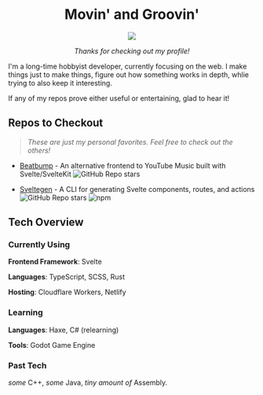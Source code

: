 <h1 align="center">Movin' and Groovin'</h1>
<p align="center"><img align="center" src="https://user-images.githubusercontent.com/72365477/150877966-fa764d83-b357-47c1-ab15-912530b26352.gif" /></p>

<p align="center"><em>Thanks for checking out my profile!</em></p>

I'm a long-time hobbyist developer, currently focusing on the web. I make things just to make things, figure out how something works in depth, whlie trying to also keep it interesting. 

If any of my repos prove either useful or entertaining, glad to hear it! 

## Repos to Checkout

> _These are just my personal favorites. Feel free to check out the others!_

* [Beatbump](https://github.com/snuffyDev/Beatbump) - An alternative frontend to YouTube Music built with Svelte/SvelteKit ![GitHub Repo stars](https://img.shields.io/github/stars/snuffyDev/Beatbump?style=flat-square&logo=github)

* [Sveltegen](https://github.com/snuffyDev/sveltegen) - A CLI for generating Svelte components, routes, and actions  ![GitHub Repo stars](https://img.shields.io/github/stars/snuffyDev/svelteGen?style=flat-square&logo=github) ![npm](https://img.shields.io/npm/dt/sveltegen?color=red&logo=npm&style=flat-square) 


## Tech Overview

### Currently Using

**Frontend Framework**: Svelte

**Languages**: TypeScript, SCSS, Rust

**Hosting**: Cloudflare Workers, Netlify

### Learning

**Languages**: Haxe, C# (relearning)

**Tools**: Godot Game Engine

### Past Tech

*some* C++, *some* Java, *tiny amount of* Assembly.

